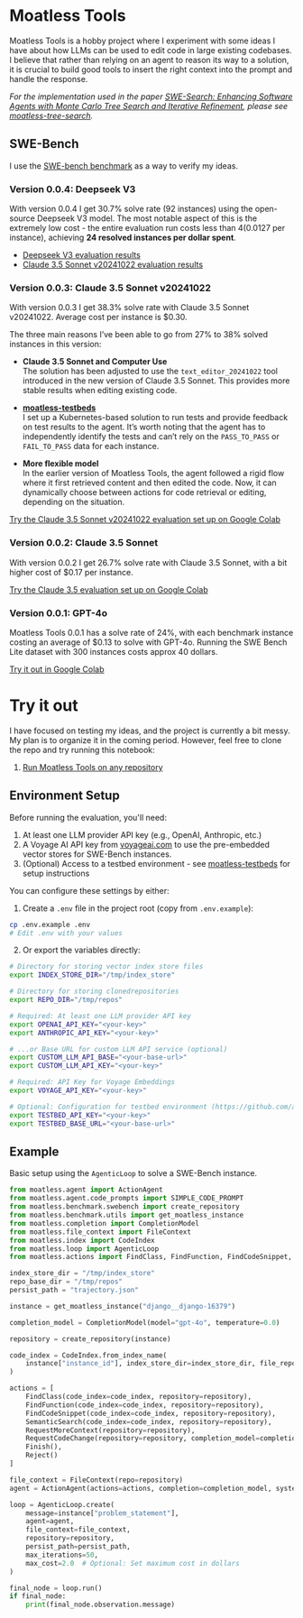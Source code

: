 # Moatless Tools
Moatless Tools is a hobby project where I experiment with some ideas I have about how LLMs can be used to edit code in large existing codebases. I believe that rather than relying on an agent to reason its way to a solution, it is crucial to build good tools to insert the right context into the prompt and handle the response.

_For the implementation used in the paper [SWE-Search: Enhancing Software Agents with Monte Carlo Tree Search and Iterative Refinement](https://arxiv.org/abs/2410.20285), please see [moatless-tree-search](https://github.com/aorwall/moatless-tree-search)._

## SWE-Bench
I use the [SWE-bench benchmark](https://www.swebench.com/) as a way to verify my ideas. 

### Version 0.0.4: Deepseek V3
With version 0.0.4 I get 30.7% solve rate (92 instances) using the open-source Deepseek V3 model. The most notable aspect of this is the extremely low cost - the entire evaluation run costs less than $4 ($0.0127 per instance), achieving **24 resolved instances per dollar spent**.

* [Deepseek V3 evaluation results](https://experiments.moatless.ai/evaluations/moatless_tools_v4_deepseek_chat_3_temp_0_iter_20_fmt_react)  
* [Claude 3.5 Sonnet v20241022 evaluation results](https://experiments.moatless.ai/evaluations/moatless_tools_v4_claude_3_5_sonnet_20241022_temp_0_iter_20_fmt_tool_call)

### Version 0.0.3: Claude 3.5 Sonnet v20241022
With version 0.0.3 I get 38.3% solve rate with Claude 3.5 Sonnet v20241022. Average cost per instance is $0.30.

The three main reasons I’ve been able to go from 27% to 38% solved instances in this version:

- **Claude 3.5 Sonnet and Computer Use**  
  The solution has been adjusted to use the `text_editor_20241022` tool introduced in the new version of Claude 3.5 Sonnet. This provides more stable results when editing existing code.  

- **[moatless-testbeds](https://github.com/aorwall/moatless-testbeds)**  
  I set up a Kubernetes-based solution to run tests and provide feedback on test results to the agent. It’s worth noting that the agent has to independently identify the tests and can’t rely on the `PASS_TO_PASS` or `FAIL_TO_PASS` data for each instance.  

- **More flexible model**  
  In the earlier version of Moatless Tools, the agent followed a rigid flow where it first retrieved content and then edited the code. Now, it can dynamically choose between actions for code retrieval or editing, depending on the situation.

[Try the Claude 3.5 Sonnet v20241022 evaluation set up on Google Colab](https://colab.research.google.com/drive/1yOCXhTujvX4QIGJuO73UIVVqAqgwlhmC?usp=sharing)


### Version 0.0.2: Claude 3.5 Sonnet
With version 0.0.2 I get 26.7% solve rate with Claude 3.5 Sonnet, with a bit higher cost of $0.17 per instance. 

[Try the Claude 3.5 evaluation set up on Google Colab](https://colab.research.google.com/drive/1pKecc3pumsrOGzTOOCEqjRKzeCWLWQpj?usp=sharing)

### Version 0.0.1: GPT-4o
Moatless Tools 0.0.1 has a solve rate of 24%, with each benchmark instance costing an average of $0.13 to solve with GPT-4o. Running the SWE Bench Lite dataset with 300 instances costs approx 40 dollars. 

[Try it out in Google Colab](https://colab.research.google.com/drive/15RpSjdprf9lcaP0oqKsuYfZl1c3kVB_t?usp=sharing)


# Try it out
I have focused on testing my ideas, and the project is currently a bit messy. My plan is to organize it in the coming period. However, feel free to clone the repo and try running this notebook:

1. [Run Moatless Tools on any repository](notebooks/00_index_and_run.ipynb)

## Environment Setup

Before running the evaluation, you'll need:
1. At least one LLM provider API key (e.g., OpenAI, Anthropic, etc.)
2. A Voyage AI API key from [voyageai.com](https://voyageai.com) to use the pre-embedded vector stores for SWE-Bench instances.
3. (Optional) Access to a testbed environment - see [moatless-testbeds](https://github.com/aorwall/moatless-testbeds) for setup instructions

You can configure these settings by either:

1. Create a `.env` file in the project root (copy from `.env.example`):

```bash
cp .env.example .env
# Edit .env with your values
```

2. Or export the variables directly:
   
```bash
# Directory for storing vector index store files  
export INDEX_STORE_DIR="/tmp/index_store"    

# Directory for storing clonedrepositories 
export REPO_DIR="/tmp/repos"

# Required: At least one LLM provider API key
export OPENAI_API_KEY="<your-key>"
export ANTHROPIC_API_KEY="<your-key>"

# ...or Base URL for custom LLM API service (optional)
export CUSTOM_LLM_API_BASE="<your-base-url>"
export CUSTOM_LLM_API_KEY="<your-key>"

# Required: API Key for Voyage Embeddings
export VOYAGE_API_KEY="<your-key>"

# Optional: Configuration for testbed environment (https://github.com/aorwall/moatless-testbeds)
export TESTBED_API_KEY="<your-key>"
export TESTBED_BASE_URL="<your-base-url>"
```

## Example

Basic setup using the `AgenticLoop` to solve a SWE-Bench instance.

```python
from moatless.agent import ActionAgent
from moatless.agent.code_prompts import SIMPLE_CODE_PROMPT
from moatless.benchmark.swebench import create_repository
from moatless.benchmark.utils import get_moatless_instance
from moatless.completion import CompletionModel
from moatless.file_context import FileContext
from moatless.index import CodeIndex
from moatless.loop import AgenticLoop
from moatless.actions import FindClass, FindFunction, FindCodeSnippet, SemanticSearch, RequestMoreContext, RequestCodeChange, Finish, Reject

index_store_dir = "/tmp/index_store"
repo_base_dir = "/tmp/repos"
persist_path = "trajectory.json"

instance = get_moatless_instance("django__django-16379")

completion_model = CompletionModel(model="gpt-4o", temperature=0.0)

repository = create_repository(instance)

code_index = CodeIndex.from_index_name(
    instance["instance_id"], index_store_dir=index_store_dir, file_repo=repository
)

actions = [
    FindClass(code_index=code_index, repository=repository),
    FindFunction(code_index=code_index, repository=repository),
    FindCodeSnippet(code_index=code_index, repository=repository),
    SemanticSearch(code_index=code_index, repository=repository),
    RequestMoreContext(repository=repository),
    RequestCodeChange(repository=repository, completion_model=completion_model),
    Finish(),
    Reject()
]

file_context = FileContext(repo=repository)
agent = ActionAgent(actions=actions, completion=completion_model, system_prompt=SIMPLE_CODE_PROMPT)

loop = AgenticLoop.create(
    message=instance["problem_statement"],
    agent=agent,
    file_context=file_context,
    repository=repository,
    persist_path=persist_path,
    max_iterations=50,
    max_cost=2.0  # Optional: Set maximum cost in dollars
)

final_node = loop.run()
if final_node:
    print(final_node.observation.message)
```

